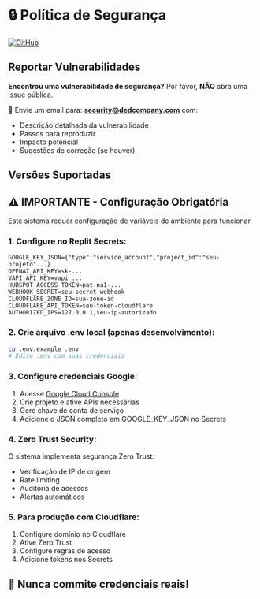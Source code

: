 # 🔒 Política de Segurança

[![GitHub](https://img.shields.io/badge/GitHub-sofia--ia--whatsapp-blue?style=flat-square&logo=github)](https://github.com/prognose2022/sofia-ia-whatsapp)

## Reportar Vulnerabilidades

**Encontrou uma vulnerabilidade de segurança?** Por favor, **NÃO** abra uma issue pública.

📧 Envie um email para: **security@dedcompany.com** com:
- Descrição detalhada da vulnerabilidade
- Passos para reproduzir
- Impacto potencial
- Sugestões de correção (se houver)

## Versões Suportadas

## ⚠️ IMPORTANTE - Configuração Obrigatória

Este sistema requer configuração de variáveis de ambiente para funcionar.

### 1. Configure no Replit Secrets:

```
GOOGLE_KEY_JSON={"type":"service_account","project_id":"seu-projeto"...}
OPENAI_API_KEY=sk-...
VAPI_API_KEY=vapi_...
HUBSPOT_ACCESS_TOKEN=pat-na1-...
WEBHOOK_SECRET=seu-secret-webhook
CLOUDFLARE_ZONE_ID=sua-zone-id
CLOUDFLARE_API_TOKEN=seu-token-cloudflare
AUTHORIZED_IPS=127.0.0.1,seu-ip-autorizado
```

### 2. Crie arquivo .env local (apenas desenvolvimento):

```bash
cp .env.example .env
# Edite .env com suas credenciais
```

### 3. Configure credenciais Google:

1. Acesse [Google Cloud Console](https://console.cloud.google.com)
2. Crie projeto e ative APIs necessárias
3. Gere chave de conta de serviço
4. Adicione o JSON completo em GOOGLE_KEY_JSON no Secrets

### 4. Zero Trust Security:

O sistema implementa segurança Zero Trust:
- Verificação de IP de origem
- Rate limiting
- Auditoria de acessos
- Alertas automáticos

### 5. Para produção com Cloudflare:

1. Configure domínio no Cloudflare
2. Ative Zero Trust
3. Configure regras de acesso
4. Adicione tokens nos Secrets

## 🚨 Nunca commite credenciais reais!